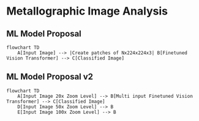 # Metallographic Image Analysis

## ML Model Proposal

```mermaid
flowchart TD
    A[Input Image] --> |Create patches of Nx224x224x3| B[Finetuned Vision Transformer] --> C[Classified Image]
```

## ML Model Proposal v2

```mermaid
flowchart TD
    A[Input Image 20x Zoom Level] --> B[Multi input Finetuned Vision Transformer] --> C[Classified Image]
    D[Input Image 50x Zoom Level] --> B
    E[Input Image 100x Zoom Level] --> B
```
